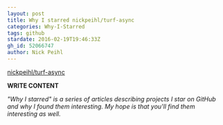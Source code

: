 ```yaml
---
layout: post
title: Why I starred nickpeihl/turf-async
categories: Why-I-Starred
tags: github
stardate: 2016-02-19T19:46:33Z
gh_id: 52066747
author: Nick Peihl
---
```


[nickpeihl/turf-async](https://github.com/nickpeihl/turf-async)

**WRITE CONTENT**

*"Why I starred" is a series of articles describing projects I star on GitHub and why I found them interesting. My hope is that you'll find them interesting as well.*

